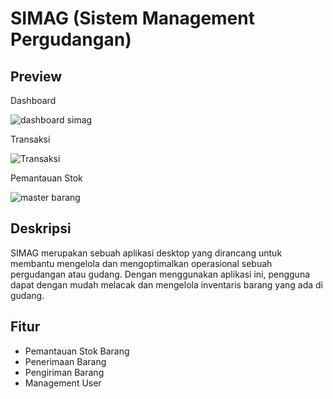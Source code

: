 # SIMAG (Sistem Management Pergudangan)

## Preview

<p>Dashboard</p>

![dashboard simag](https://github.com/raflihaidar/Aplikasi-Pergudangan/assets/108960274/61184dab-d07b-4c40-9913-45994e5e8314)

<p>Transaksi</p>

![Transaksi](https://github.com/raflihaidar/Aplikasi-Pergudangan/assets/108960274/c9356f58-ae00-4daf-a302-a53a85903928)

<p>Pemantauan Stok</p>

![master barang](https://github.com/raflihaidar/Aplikasi-Pergudangan/assets/108960274/b475570a-a339-4671-b910-a9cf7fba7cd4)


## Deskripsi
<p>
  SIMAG merupakan sebuah aplikasi desktop yang dirancang untuk membantu mengelola dan mengoptimalkan operasional sebuah pergudangan atau gudang.
  Dengan menggunakan aplikasi ini, pengguna dapat dengan mudah melacak dan mengelola inventaris barang yang ada di gudang.
</p>

## Fitur
<ul>
  <li>Pemantauan Stok Barang</li>
  <li>Penerimaan Barang</li>
  <li>Pengiriman Barang</li>
  <li>Management User</li>
</ul>
